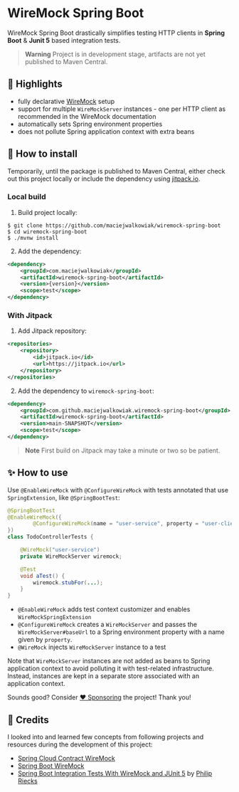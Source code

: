 # WireMock Spring Boot

WireMock Spring Boot drastically simplifies testing HTTP clients in **Spring Boot** & **Junit 5** based integration tests.

> **Warning**
> Project is in development stage, artifacts are not yet published to Maven Central.

## 🤩 Highlights

- fully declarative [WireMock](https://wiremock.org/) setup
- support for multiple `WireMockServer` instances - one per HTTP client as recommended in the WireMock documentation
- automatically sets Spring environment properties
- does not pollute Spring application context with extra beans

## 🤔 How to install

Temporarily, until the package is published to Maven Central, either check out this project locally or include the dependency using [jitpack.io](https://jitpack.io).

### Local build

1. Build project locally:

```
$ git clone https://github.com/maciejwalkowiak/wiremock-spring-boot
$ cd wiremock-spring-boot
$ ./mvnw install
```

2. Add the dependency:

```xml
<dependency>
    <groupId>com.maciejwalkowiak</groupId>
    <artifactId>wiremock-spring-boot</artifactId>
    <version>{version}</version>
    <scope>test</scope>
</dependency>
```

### With Jitpack

1. Add Jitpack repository:

```xml
<repositories>
    <repository>
        <id>jitpack.io</id>
        <url>https://jitpack.io</url>
    </repository>
</repositories>
```

2. Add the dependency to `wiremock-spring-boot`:

```xml
<dependency>
    <groupId>com.github.maciejwalkowiak.wiremock-spring-boot</groupId>
    <artifactId>wiremock-spring-boot</artifactId>
    <version>main-SNAPSHOT</version>
    <scope>test</scope>
</dependency>
```

> **Note**
> First build on Jitpack may take a minute or two so be patient.

## ✨ How to use

Use `@EnableWireMock` with `@ConfigureWireMock` with tests annotated that use `SpringExtension`, like `@SpringBootTest`:

```java
@SpringBootTest
@EnableWireMock({
        @ConfigureWireMock(name = "user-service", property = "user-client.url")
})
class TodoControllerTests {

    @WireMock("user-service")
    private WireMockServer wiremock;

    @Test
    void aTest() {
        wiremock.stubFor(...);
    }
}
```

- `@EnableWireMock` adds test context customizer and enables `WireMockSpringExtension` 
- `@ConfigureWireMock` creates a `WireMockServer` and passes the `WireMockServer#baseUrl` to a Spring environment property with a name given by `property`.
- `@WireMock` injects `WireMockServer` instance to a test

Note that `WireMockServer` instances are not added as beans to Spring application context to avoid polluting it with test-related infrastructure. Instead, instances are kept in a separate store associated with an application context.

Sounds good? Consider [❤️ Sponsoring](https://github.com/sponsors/maciejwalkowiak) the project! Thank you!

## 🙏 Credits

I looked into and learned few concepts from following projects and resources during the development of this project: 

- [Spring Cloud Contract WireMock](https://github.com/spring-cloud/spring-cloud-contract/blob/main/spring-cloud-contract-wiremock)
- [Spring Boot WireMock](https://github.com/skuzzle/spring-boot-wiremock)
- [Spring Boot Integration Tests With WireMock and JUnit 5](https://rieckpil.de/spring-boot-integration-tests-with-wiremock-and-junit-5/) by [Philip Riecks](https://twitter.com/rieckpil)
